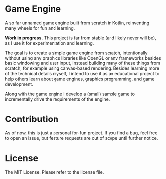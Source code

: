 # Game Engine

A so far unnamed game engine built from scratch in Kotlin, reinventing many
wheels for fun and learning.

**Work in progress.** This project is far from stable (and likely never will
be), as I use it for experimentation and learning.

The goal is to create a simple game engine from scratch, intentionally without
using any graphics libraries like OpenGL or any frameworks besides basic
windowing and user input, instead building many of these things from scratch,
for example using canvas-based rendering. Besides learning more of the technical
details myself, I intend to use it as an educational project to help others
learn about game engines, graphics programming, and game development.

Along with the game engine I develop a (small) sample game to incrementally
drive the requirements of the engine.

# Contribution

As of now, this is just a personal for-fun project. If you find a bug, feel
free to open an issue, but feature requests are out of scope until further
notice.

# License

The MIT License. Please refer to the license file.
